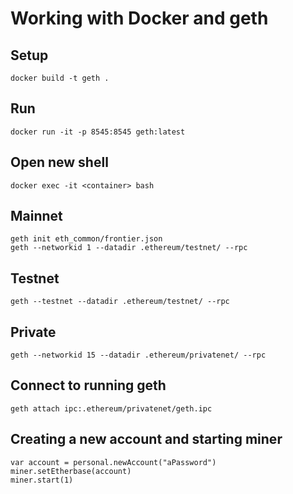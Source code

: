 # Working with Docker and geth

## Setup

    docker build -t geth .

## Run

    docker run -it -p 8545:8545 geth:latest

## Open new shell
    
    docker exec -it <container> bash

## Mainnet

    geth init eth_common/frontier.json
    geth --networkid 1 --datadir .ethereum/testnet/ --rpc 

## Testnet

    geth --testnet --datadir .ethereum/testnet/ --rpc 

## Private

    geth --networkid 15 --datadir .ethereum/privatenet/ --rpc 

## Connect to running geth

    geth attach ipc:.ethereum/privatenet/geth.ipc

## Creating a new account and starting miner

    var account = personal.newAccount("aPassword")
    miner.setEtherbase(account)
    miner.start(1)